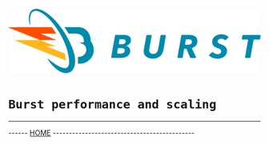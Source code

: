 ![Burst](../burst_h.png "")

# `Burst performance and scaling`


---
------ [HOME](../../readme.md) -------------------------------------------- 


